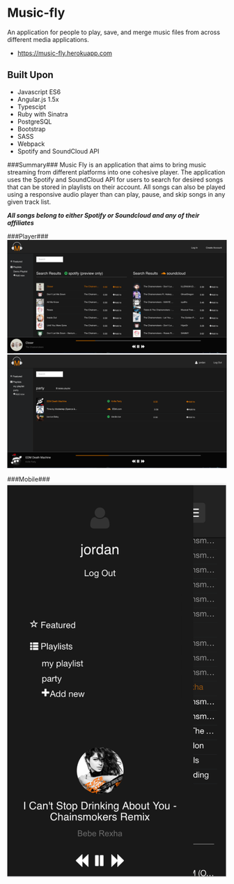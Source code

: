 # Music-fly
An application for people to play, save, and merge music files from  across different media applications.
- https://music-fly.herokuapp.com

## Built Upon
- Javascript ES6
- Angular.js 1.5x
- Typescipt
- Ruby with Sinatra
- PostgreSQL
- Bootstrap
- SASS
- Webpack
- Spotify and SoundCloud API

###Summary###
Music Fly is an application that aims to bring music streaming from different platforms into one cohesive player. The application uses the Spotify and SoundCloud API for users to search for desired songs that can be stored in playlists on their account. All songs can also be played using a responsive audio player than can play, pause, and skip songs in any given track list.

**_All songs belong to either Spotify or Soundcloud and any of their affiliates_**

###Player###
![alt text](client/src/assets/images/demo/image1.png "Search")
![alt text](client/src/assets/images/demo/image2.png "Playlist")

###Mobile###
![alt text](client/src/assets/images/demo/image3.png "Mobile")

